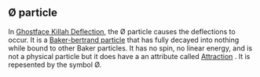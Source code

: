 ## Ø particle

In [Ghostface Killah Deflection](/Ghostface%20Killah%20Deflection.md "Ghostface Killah Deflection"), the Ø particle causes the deflections to occur. It is a [Baker-bertrand particle](/Baker-Bertrand%20particle.md "Baker-Bertrand particle") that has fully decayed into nothing while bound to other Baker particles. It has no spin, no linear energy, and is not a physical particle but it does have a an attribute called [Attraction](/Attraction.md "Attraction") . It is repesented
by the symbol Ø.
